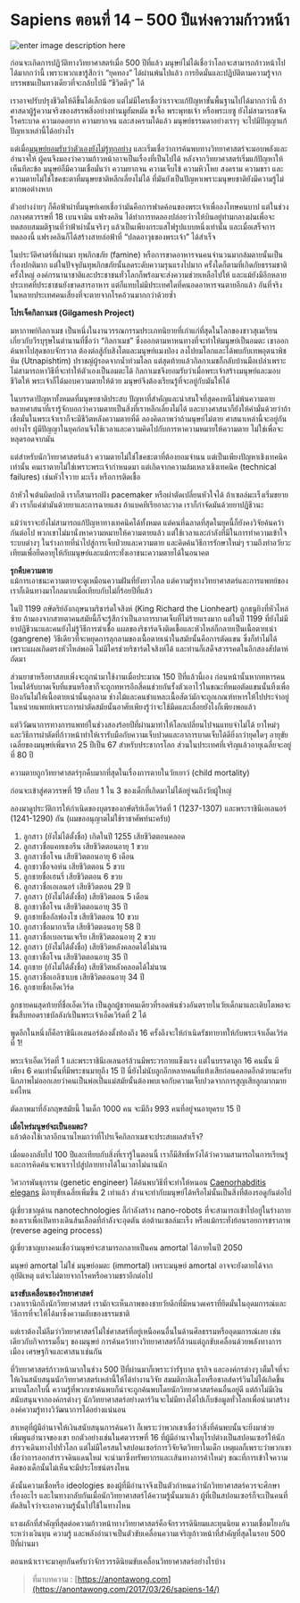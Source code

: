 # Sapiens ตอนที่ 14 – 500 ปีแห่งความก้าวหน้า

![enter image description here](https://anontawong.files.wordpress.com/2017/03/20170325_sapiens14.png?w=676)

ก่อนจะเกิดการปฏิวัติทางวิทยาศาสตร์เมื่อ 500 ปีที่แล้ว มนุษย์ไม่ได้เชื่อว่าโลกจะสามารถก้าวหน้าไปได้มากกว่านี้ เพราะพวกเขารู้สึกว่า “ยุคทอง” ได้ผ่านพ้นไปแล้ว การยึดมั่นและปฏิบัติตามความรู้จากบรรพชนเป็นทางเดียวที่จะกล้บไปมี “ชีวิตดีๆ” ได้

เราอาจปรับปรุงชีวิตให้ดีขึ้นได้เล็กน้อย แต่ไม่มีใครเชื่อว่าเราจะแก้ปัญหาขั้นพื้นฐานไปได้มากกว่านี้ ถ้าศาสดาผู้รู้ความจริงของสรรพสิ่งอย่างท่านมูฮัมหมัด ขงจื๊อ พระพุทธเจ้า หรือพระเยซู ยังไม่สามารถขจัดโรคระบาด ความอดอยาก ความยากจน และสงครามได้แล้ว มนุษย์ธรรมดาอย่างเราๆ จะไปมีปัญญาแก้ปัญหาเหล่านี้ได้อย่างไร

แต่เมื่อ[มนุษย์ยอมรับว่าตัวเองยังไม่รู้ทุกอย่าง](https://anontawong.com/2017/03/19/sapiens-13/) และเริ่มเชื่อว่าการค้นพบทางวิทยาศาสตร์จะมอบพลังและอำนาจให้ ผู้คนจึงมองว่าความก้าวหน้าอาจเป็นเรื่องที่เป็นไปได้ หลังจากวิทยาศาสตร์เริ่มแก้ปัญหาให้เห็นทีละข้อ มนุษย์ก็มีความเชื่อมั่นว่า ความยากจน ความเจ็บไข้ ความหิวโหย สงคราม ความชรา และความตายไม่ใช่โชคชะตาที่มนุษยชาติหลีกเลี่ยงไม่ได้ ที่มันยังเป็นปัญหาเพราะมนุษยชาติยังมีความรู้ไม่มากพอต่างหาก

ตัวอย่างง่ายๆ ก็คือฟ้าผ่าที่มนุษย์เคยเชื่อว่ามันคือการฟาดค้อนของพระเจ้าเพื่อลงโทษคนบาป แต่ในช่วงกลางศตวรรษที่ 18 เบนจามิน แฟรงคลิน ได้ทำการทดลองปล่อยว่าวให้บินอยู่ท่ามกลางฝนเพื่อจะทดสอบสมมติฐานที่ว่าฟ้าผ่านั้นจริงๆ แล้วเป็นเพียงกระแสไฟรูปแบบหนึ่งเท่านั้น และเมื่อเสร็จการทดลองนี้ แฟรงคลินก็ได้สร้างสายล่อฟ้าที่ “ปลดอาวุธของพระเจ้า” ได้สำเร็จ

ในประวัติศาตร์ที่ผ่านมา ทุพภิกขภัย \(famine\) หรือการขาดอาหารจนคนจำนวนมากล้มตายนั้นเป็นเรื่องปกติมาก แต่ในปัจจุบันทุพภิกขภัยนั้นลดระดับความรุนแรงไปมาก ครั้งใดก็ตามที่เกิดภัยธรรมชาติครั้งใหญ่ องค์กรนานาชาติและประชาชนทั่วโลกก็พร้อมจะส่งความช่วยเหลือไปให้ และแม้ยังมีอีกหลายประเทศที่ประชาชนยังขาดสารอาหาร แต่ก็แทบไม่มีประเทศใดที่คนอดอาหารจนตายอีกแล้ว อันที่จริง ในหลายประเทศคนเสี่ยงที่จะตายจากโรคอ้วนมากกว่าด้วยซ้ำ

**โปรเจ็คกิลกาเมช \(Gilgamesh Project\)**

มหากาพย์กิลกาเมช เป็นหนึ่งในงานวรรณกรรมประเภทนิยายที่เก่าแก่ที่สุดในโลกของชาวสุเมเรียนเกี่ยวกับวีรบุรุษในตำนานที่ชื่อว่า “กิลกาเมช” ซึ่งออกตามหาหนทางที่จะทำให้มนุษย์เป็นอมตะ เขาออกค้นหาไปสุดขอบจักรวาล ต้องต่อสู้กับสิงโตและมนุษย์แมงป่อง ลงไปยมโลกและได้พบกับเทพอุตนาพิชทิม \(Utnapishtim\) ปราชญ์ผู้รอดจากน้ำท่วมโลก แต่สุดท้ายแล้วกิลกาเมชก็กลับบ้านมือเปล่าเพราะไม่สามารถหาวิธีที่จะทำให้ตัวเองเป็นอมตะได้ กิลกาเมชจึงยอมรับว่าเมื่อพระเจ้าสร้างมนุษย์และมอบชีวิตให้ พระเจ้าก็ได้มอบความตายให้ด้วย มนุษย์จึงต้องเรียนรู้ที่จะอยู่กับมันให้ได้

ในบรรดาปัญหาทั้งหมดที่มนุษยชาติประสบ ปัญหาที่สำคัญและน่าสนใจที่สุดคงหนีไม่พ้นความตาย หลายศาสนาที่เรารู้จักบอกว่าความตายเป็นสิ่งที่เราหลีกเลี่ยงไม่ได้ และบางศาสนาก็ยังให้คำมั่นด้วยว่าถ้าเชื่อมั่นในพระเจ้าเราก็จะมีชีวิตหลังความตายที่ดี ลองคิดภาพว่าถ้ามนุษย์ไม่ตาย ศาสนาเหล่านี้จะอยู่กันอย่างไร ผู้มีปัญญาในยุคก่อนจึงใช้เวลาและความคิดไปกับการหาความหมายให้ความตาย ไม่ใช่เพื่อจะหลุดรอดจากมัน

แต่สำหรับนักวิทยาศาสตร์แล้ว ความตายไม่ใช่โชคชะตาที่ต้องยอมจำนน แต่เป็นเพียงปัญหาเชิงเทคนิคเท่านั้น คนเราตายไม่ใช่เพราะพระเจ้ากำหนดมา แต่เกิดจากความล้มเหลวเชิงเทคนิค \(technical failures\) เช่นหัวใจวาย มะเร็ง หรือการติดเชื้อ

ถ้าหัวใจเต้นผิดปกติ เราก็สามารถฝัง pacemaker หรือผ่าตัดเปลี่ยนหัวใจได้ ถ้าเซลล์มะเร็งเริ่มขยายตัว เราก็แค่ฆ่ามันด้วยยาและการฉายแสง ถ้าแบคทีเรียอาละวาด เราก็กำจัดมันด้วยยาปฏิชีวนะ

แม้ว่าเราจะยังไม่สามารถแก้ปัญหาทางเทคนิคได้ทั้งหมด แต่คนที่ฉลาดที่สุดในยุคนี้ก็ยังคงวิจัยค้นคว้ากันต่อไป พวกเขาไม่มานั่งหาความหมายให้ความตายแล้ว แต่ใช้เวลาและกำลังที่มีในการทำความเข้าใจระบบต่างๆ ในร่างกายที่นำไปสู่การเจ็บป่วยและความตาย และคิดค้นวิธีการรักษาใหม่ๆ รวมถึงทำอวัยวะเทียมเพื่อยืดอายุให้กับมนุษย์และแม้กระทั่งเอาชนะความตายได้ในอนาคต

**รุกคืบความตาย**  
แม้การเอาชนะความตายจะดูเหมือนความฝันที่ยังยาวไกล แต่ความรู้ทางวิทยาศาสตร์และการแพทย์ของเราก็เดินทางมาไกลมากเมื่อเทียบกับไม่กี่ร้อยปีที่แล้ว

ในปี 1199 กษัตริย์อังกฤษนามริชาร์ดใจสิงห์ \(King Richard the Lionheart\) ถูกธนูยิงที่หัวไหล่ซ้าย ถ้ามองจากสายตาคนสมัยนี้ก็จะรู้สึกว่าเป็นอาการบาดเจ็บที่ไม่ร้ายแรงมาก แต่ในปี 1199 ที่ยังไม่มียาปฏิชีวนะและคนยังไม่รู้วิธีการฆ่าเชื้อ แผลของริชาร์ดจึงติดเชื้อและหัวไหล่ก็กลายเป็นเนื้อตายเน่า \(gangrene\) วิธีเดียวที่จะหยุดการลุกลามของเนื้อตายเน่าในสมัยนั้นคือการตัดแขน ซึ่งก็ทำไม่ได้เพราะแผลเกิดตรงหัวไหล่พอดี ไม่มีใครช่วยริชาร์ดใจสิงห์ได้ และท่านก็เสด็จสวรรคตในอีกสองสัปดาห์ถัดมา

ส่วนยาชาหรือยาสลบเพิ่งจะถูกนำมาใช้งานเมื่อประมาณ 150 ปีที่แล้วนี้เอง ก่อนหน้านั้นหากทหารคนไหนได้รับบาดเจ็บที่แขนหรือขาก็จะถูกทหารอีกสี่คนช่วยกันรั้งตัวเอาไว้ในขณะที่หมอตัดแขนนั้นทิ้งเพื่อป้องกันไม่ให้เนื้อตายเน่านั้นลุกลาม ช่างไม้และคนชำแหละเนื้อสัตว์มักจะถูกเกณฑ์ทหารให้ไปประจำอยู่ในหน่วยแพทย์เพราะการผ่าตัดสมัยนั้นอาศัยเพียงรู้ว่าจะใช้มีดและเลื่อยยังไงก็เพียงพอแล้ว

แต่วิวัฒนาการทางการแพทย์ในช่วงสองร้อยปีที่ผ่านมาทำให้โลกเปลี่ยนไปจนแทบจำไม่ได้ ยาใหม่ๆ และวิธีการผ่าตัดที่ก้าวหน้าทำให้เรารับมือกับความเจ็บปวดและอาการบาดเจ็บได้ดียิ่งกว่ายุคใดๆ อายุขัยเฉลี่ยของมนุษย์เพิ่มจาก 25 ปีเป็น 67 สำหรับประชากรโลก ส่วนในประเทศที่เจริญแล้วอายุเฉลี่ยจะอยู่ที่ 80 ปี

ความตายถูกวิทยาศาสตร์รุกคืบมากที่สุดในเรื่องการตายในวัยเยาว์ \(child mortality\)

ก่อนจะเข้าสู่ศตวรรษที่ 19 เกือบ 1 ใน 3 ของเด็กที่เกิดมาไม่ได้อยู่จนถึงวัยผู้ใหญ่

ลองมาดูประวัติการให้กำเนิดของบุตรของกษัตริย์เอ็ดเวิร์ดที่ 1 \(1237-1307\) และพระราชินีเอเลนอร์ \(1241-1290\) กัน \(ผมขออนุญาตไม่ใช้ราชาศัพท์นะครับ\)

1. ลูกสาว \(ยังไม่ได้ตั้งชื่อ\) เกิดในปี 1255 เสียชีวิตตอนคลอด  
2. ลูกสาวชื่อแคทเธอรีน เสียชีวิตตอนอายุ 1 ขวบ  
3. ลูกสาวชื่อโจน เสียชีวิตตอนอายุ 6 เดือน  
4. ลูกชาวชื่อจอห์น เสียชีวิตตอน 5 ขวบ  
5. ลูกชายชื่อเฮนรี่ เสียชีวิตตอน 6 ขวบ  
6. ลูกสาวชื่อเอเลนอร์ เสียชีวิตตอน 29 ปี  
7. ลูกสาว \(ยังไม่ได้ตั้งชื่อ\) เสียชีวิตตอน 5 เดือน  
8. ลูกชาวชื่อโจน เสียชีวิตตอนอายุ 35 ปี  
9. ลูกชายชื่ออัลฟองโซ เสียชีวิตตอน 10 ขวบ  
10. ลูกสาวชื่อมากาเร็ต เสียชีวิตตอนอายุ 58 ปี  
11. ลูกสาวชื่อเบอเรนเจเรีย เสียชีวิตตอนอายุ 2 ขวบ  
12. ลูกสาว \(ยังไม่ได้ตั้งชื่อ\) เสียชีวิตหลังคลอดได้ไม่นาน  
13. ลูกชาวชื่อโจน เสียชีวิตตอนอายุ 35 ปี  
14. ลูกชาย \(ยังไม่ได้ตั้งชื่อ\) เสียชีวิตหลังคลอดได้ไม่นาน  
15. ลูกสาวชื่อเอลิซาเบธ เสียชีวิตตอนอายุ 34 ปี  
16. ลูกชายชื่อเอ็ดเวิร์ด

ลูกชายคนสุดท้ายที่ชื่อเอ็ดเวิร์ด เป็นลูกผู้ชายคนเดียวที่รอดพ้นช่วงอันตรายในวัยเด็กมาและเติบโตพอจะขึ้นสืบทอดราชบัลลังก์เป็นพระเจ้าเอ็ดเวิร์ดที่ 2 ได้

พูดอีกในหนึ่งก็คือราชินีเอเลนอร์ต้องตั้งท้องถึง 16 ครั้งถึงจะให้กำเนิดรัชทายาทให้กับพระเจ้าเอ็ดเวิร์ดที่ 1!

พระเจ้าเอ็ดเวิร์ดที่ 1 และพระราชินีเอเลนอร์ล้วนมีพระวรกายแข็งแรง แต่ในบรรดาลูก 16 คนนั้น มีเพียง 6 คนเท่านั้นที่มีพระชนมายุถึง 15 ปี นี่ยังไม่นับลูกอีกหลายคนที่แท้งเสียก่อนคลอดอีกด้วยนะครับ นึกภาพไม่ออกเลยว่าคนเป็นพ่อเป็นแม่สมัยนั้นต้องพบเจอกับความเจ็บปวดจากการสูญเสียลูกมากมายแค่ไหน

ตัดภาพมาที่อังกฤษสมัยนี้ ในเด็ก 1000 คน จะมีถึง 993 คนที่อยู่จนอายุครบ 15 ปี

**เมื่อไหร่มนุษย์จะเป็นอมตะ?**    
แล้วต้องใช้เวลาอีกนานไหมกว่าที่โปรเจ็คกิลกาเมชจะประสบผลสำเร็จ?

เมื่อมองกลับไป 100 ปีและเทียบกับสิ่งที่เรารู้ในตอนนี้ เราก็มีสิทธิ์หวังได้ว่าความสามารถในการเรียนรู้และการคิดค้นจะพาเราไปสู่ปลายทางได้ในเวลาไม่นานนัก

วิศวกรพันธุกรรม \(genetic engineer\) ได้ค้นพบวิธีที่จะทำให้หนอน [Caenorhabditis elegans](https://en.wikipedia.org/wiki/Caenorhabditis_elegans) มีอายุขัยเฉลี่ยเพิ่มขึ้น 2 เท่าแล้ว ส่วนจะทำกับมนุษย์ได้หรือไม่นั้นเป็นสิ่งที่ต้องรอดูกันต่อไป

ผู้เชี่ยวชาญด้าน nanotechnologies ก็กำลังสร้าง nano-robots ที่จะสามารถเข้าไปอยู่ในร่างกายของเราเพื่อเปิดทางเดินส้นเลือดที่กำลังจะอุดตัน ต่อต้านเซลล์มะเร็ง หรือแม้กระทั่งย้อนรอยการชราภาพ \(reverse ageing process\)

ผู้เชี่ยวชาญบางคนเชื่อว่ามนุษย์จะสามารถกลายเป็นคน amortal ได้ภายในปี 2050

มนุษย์ amortal ไม่ใช่ มนุษย์อมตะ \(immortal\) เพราะมนุษย์ amortal อาจจะยังตายได้จากอุบัติเหตุ แต่จะไม่ตายจากโรคหรือความชราอีกต่อไป

**แรงขับเคลื่อนของวิทยาศาสตร์**  
เวลาเรานึกถึงนักวิทยาศาสตร์ เรามักจะเห็นภาพของชายวัยดึกที่มีหนวดเคราที่ยึดมั่นในอุดมการณ์และวิธีการที่จะให้ได้มาซึ่งความลับของธรรมชาติ

แต่เราต้องไม่ลืมว่าวิทยาศาสตร์ไม่ใช่ศาสตร์ที่อยู่เหนือคนอื่นในด้านศีลธรรมหรืออุดมการณ์เลย เช่นเดียวกับกิจกรรมอื่นๆ ของมนุษย์ การค้นคว้าทางวิทยาศาสตร์ก็ล้วนแต่ถูกขับเคลื่อนด้วยพลังทางการเมือง เศรษฐกิจและศาสนาเช่นกัน

ที่วิทยาศาสตร์ก้าวหน้ามากในช่วง 500 ปีที่ผ่านมาก็เพราะว่ารัฐบาล ธุรกิจ และองค์กรต่างๆ เต็มใจที่จะให้เงินสนับสนุนนักวิทยาศาสตร์เหล่านี้ให้ได้ทำงานวิจัย สมมติกาลิเลโอหรือชาลส์ดาร์วินไม่ได้เกิดขึ้นมาบนโลกใบนี้ ความรู้ที่พวกเขาค้นพบก็น่าจะถูกค้นพบโดยนักวิทยาศาสตร์คนอื่นอยู่ดี แต่ถ้าไม่มีเงินสนับสนุนจากองค์กรต่างๆ นักวิทยาศาสตร์อย่างดาร์วินจะไม่มีทางได้ไปเก็บข้อมูลทั่วโลกเพื่อนำมาสร้างองค์ความรู้ทางวิวัฒนาการได้อย่างแน่นอน

สาเหตุที่ผู้มีอำนาจให้เงินสนับสนุนการค้นคว้า ก็เพราะว่าพวกเขาเชื่อว่าสิ่งที่ค้นพบนั้นจะยิ่งมาช่วยเพิ่มพูนอำนาจของเขา ยกตัวอย่างเช่นในศตวรรษที่ 16 ที่ผู้มีอำนาจในยุโรปต่างเป็นสปอนเซอร์ให้นักสำรวจเดินทางไปทั่วโลก แต่ไม่มีใครสนใจสปอนเซอร์การวิจัยจิตวิทยาในเด็ก เหตุผลก็เพราะว่าพวกเขาเชื่อว่าการออกสำรวจดินแดนใหม่ จะนำมาซึ่งทรัพยากรและเส้นทางการค้าใหม่ๆ ขณะที่การเข้าใจความคิดของเด็กนั้นไม่เห็นจะมีประโยชน์ตรงไหน

ดังนั้นความเชื่อหรือ ideologies ของผู้ที่มีอำนาจจึงเป็นตัวกำหนดว่านักวิทยาศาสตร์ควรจะศึกษาเรื่องอะไร และในทางกลับกันเมื่อนักวิทยาศาสตร์ได้ความรู้นั้นมาแล้ว ผู้ที่เป็นสปอนเซอร์ก็จะเป็นคนที่ตัดสินใจว่าจะเอาความรู้นั้นไปใช้ในทางไหน

แรงผลักที่สำคัญที่สุดต่อความก้าวหน้าทางวิทยาศาสตร์คือจักรวรรดินิยมและทุนนิยม ความเชื่อมโยงกันระหว่างเงินทุน ความรู้ และพลังอำนาจเป็นตัวขับเคลื่อนความเจริญก้าวหน้าที่สำคัญที่สุดในรอบ 500 ปีที่ผ่านมา

ตอนหน้าเราจะมาคุยกันครับว่าจักรวรรดินิยมขับเคลื่อนวิทยาศาสตร์อย่างไรบ้าง

> ที่มาบทความ : [https://anontawong.com](https://anontawong.com/2017/03/26/sapiens-14/)

